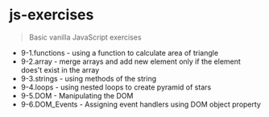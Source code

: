 # js-exercises
> Basic vanilla JavaScript exercises
*  9-1.functions - using a function to calculate area of triangle
*  9-2.array - merge arrays and add new element only if the element does't exist in the array
*  9-3.strings - using methods of the string
*  9-4.loops - using nested loops to create pyramid of stars 
*  9-5.DOM - Manipulating the DOM
*  9-6.DOM_Events - Assigning event handlers using DOM object property
